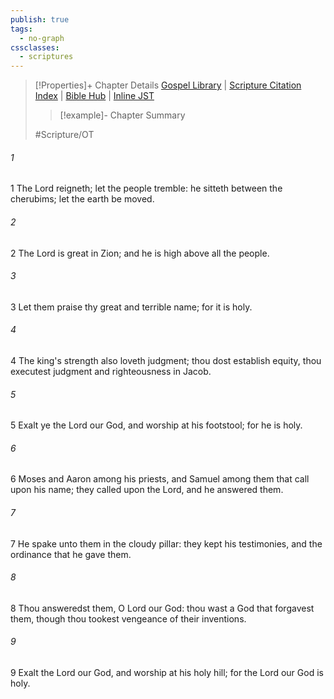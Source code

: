 ```yaml
---
publish: true
tags:
  - no-graph
cssclasses:
  - scriptures
---
```

>[!Properties]+ Chapter Details
>[Gospel Library](https://churchofjesuschrist.org/study/scriptures/ot/ps/99?lang=eng)    |    [Scripture Citation Index](https://scriptures.byu.edu/#07763::c07763)    |    [Bible Hub](https://biblehub.com/psalms/99.htm)    |    [Inline JST](https://scripturetoolbox.com/html/ic/Psalms/99.html)
>>[!example]- Chapter Summary
>> 
> 
>
>#Scripture/OT
###### 1
1 The Lord reigneth; let the people tremble: he sitteth between the cherubims; let the earth be moved.
###### 2
2 The Lord is great in Zion; and he is high above all the people.
###### 3
3 Let them praise thy great and terrible name; for it is holy.
###### 4
4 The king's strength also loveth judgment; thou dost establish equity, thou executest judgment and righteousness in Jacob.
###### 5
5 Exalt ye the Lord our God, and worship at his footstool; for he is holy.
###### 6
6 Moses and Aaron among his priests, and Samuel among them that call upon his name; they called upon the Lord, and he answered them.
###### 7
7 He spake unto them in the cloudy pillar: they kept his testimonies, and the ordinance that he gave them.
###### 8
8 Thou answeredst them, O Lord our God: thou wast a God that forgavest them, though thou tookest vengeance of their inventions.
###### 9
9 Exalt the Lord our God, and worship at his holy hill; for the Lord our God is holy.
